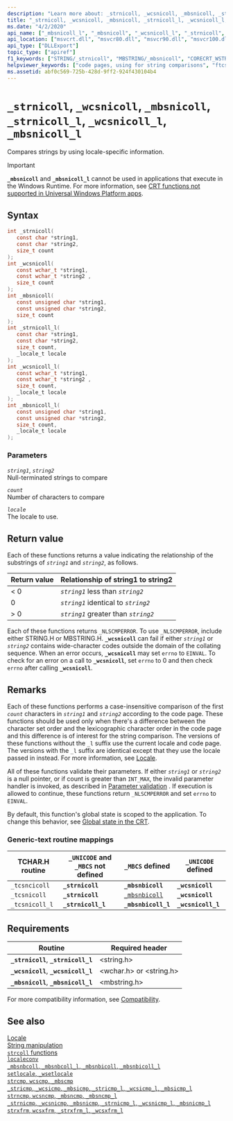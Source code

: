 ```yaml
---
description: "Learn more about: _strnicoll, _wcsnicoll, _mbsnicoll, _strnicoll_l, _wcsnicoll_l, _mbsnicoll_l"
title: "_strnicoll, _wcsnicoll, _mbsnicoll, _strnicoll_l, _wcsnicoll_l, _mbsnicoll_l"
ms.date: "4/2/2020"
api_name: ["_mbsnicoll_l", "_mbsnicoll", "_wcsnicoll_l", "_strnicoll", "_strnicoll_l", "_wcsnicoll", "_o__mbsnicoll", "_o__mbsnicoll_l", "_o__strnicoll", "_o__strnicoll_l", "_o__wcsnicoll", "_o__wcsnicoll_l"]
api_location: ["msvcrt.dll", "msvcr80.dll", "msvcr90.dll", "msvcr100.dll", "msvcr100_clr0400.dll", "msvcr110.dll", "msvcr110_clr0400.dll", "msvcr120.dll", "msvcr120_clr0400.dll", "ucrtbase.dll", "api-ms-win-crt-multibyte-l1-1-0.dll", "api-ms-win-crt-string-l1-1-0.dll"]
api_type: ["DLLExport"]
topic_type: ["apiref"]
f1_keywords: ["STRING/_strnicoll", "MBSTRING/_mbsnicoll", "CORECRT_WSTRING/_wcsnicoll", "TCHAR/_tcsnicoll", "TCHAR/_tcsncicoll", "TCHAR/_ftcsncicoll", "TCHAR/_ftcsnicoll", "STRING/_strnicoll_l", "MBSTRING/_mbsnicoll_l", "CORECRT_WSTRING/_wcsnicoll_l", "TCHAR/_tcsnicoll_l", "_strnicoll", "_mbsnicoll", "_wcsnicoll", "_tcsnicoll", "_tcsncicoll", "_ftcsncicoll", "_ftcsnicoll", "_strnicoll_l", "_mbsnicoll_l", "_wcsnicoll_l", "_tcsnicoll_l", "strnicoll", "mbsnicoll", "wcsnicoll", "tcsnicoll", "tcsncicoll", "ftcsncicoll", "ftcsnicoll", "strnicoll_l", "mbsnicoll_l", "wcsnicoll_l", "tcsnicoll_l"]
helpviewer_keywords: ["code pages, using for string comparisons", "ftcsncicoll function", "mbsnicoll_l function", "_ftcsnicoll function", "mbsnicoll function", "_tcsnicoll function", "_wcsnicoll_l function", "_mbsnicoll function", "tcsncicoll function", "strnicoll function", "_ftcsncicoll function", "wcsnicoll_l function", "_mbsnicoll_l function", "_tcsncicoll function", "strnicoll_l function", "wcsnicoll function", "_strnicoll_l function", "_wcsnicoll function", "ftcsnicoll function", "strings [C++], comparing by code page", "tcsnicoll function", "_strnicoll function"]
ms.assetid: abf0c569-725b-428d-9ff2-924f430104b4
---
```

# `_strnicoll`, `_wcsnicoll`, `_mbsnicoll`, `_strnicoll_l`, `_wcsnicoll_l`, `_mbsnicoll_l`

Compares strings by using locale-specific information.

> [!IMPORTANT]
> **`_mbsnicoll`** and **`_mbsnicoll_l`** cannot be used in applications that execute in the Windows Runtime. For more information, see [CRT functions not supported in Universal Windows Platform apps](../../cppcx/crt-functions-not-supported-in-universal-windows-platform-apps.md).

## Syntax

```C
int _strnicoll(
   const char *string1,
   const char *string2,
   size_t count
);
int _wcsnicoll(
   const wchar_t *string1,
   const wchar_t *string2 ,
   size_t count
);
int _mbsnicoll(
   const unsigned char *string1,
   const unsigned char *string2,
   size_t count
);
int _strnicoll_l(
   const char *string1,
   const char *string2,
   size_t count,
   _locale_t locale
);
int _wcsnicoll_l(
   const wchar_t *string1,
   const wchar_t *string2 ,
   size_t count,
   _locale_t locale
);
int _mbsnicoll_l(
   const unsigned char *string1,
   const unsigned char *string2,
   size_t count,
   _locale_t locale
);
```

### Parameters

*`string1`*, *`string2`*\
Null-terminated strings to compare

*`count`*\
Number of characters to compare

*`locale`*\
The locale to use.

## Return value

Each of these functions returns a value indicating the relationship of the substrings of *`string1`* and *`string2`*, as follows.

| Return value | Relationship of string1 to string2 |
|---|---|
| < 0 | *`string1`* less than *`string2`* |
| 0 | *`string1`* identical to *`string2`* |
| > 0 | *`string1`* greater than *`string2`* |

Each of these functions returns `_NLSCMPERROR`. To use `_NLSCMPERROR`, include either STRING.H or MBSTRING.H. **`_wcsnicoll`** can fail if either *`string1`* or *`string2`* contains wide-character codes outside the domain of the collating sequence. When an error occurs, **`_wcsnicoll`** may set `errno` to `EINVAL`. To check for an error on a call to **`_wcsnicoll`**, set `errno` to 0 and then check `errno` after calling **`_wcsnicoll`**.

## Remarks

Each of these functions performs a case-insensitive comparison of the first *`count`* characters in *`string1`* and *`string2`* according to the code page. These functions should be used only when there's a difference between the character set order and the lexicographic character order in the code page and this difference is of interest for the string comparison. The versions of these functions without the `_l` suffix use the current locale and code page. The versions with the `_l` suffix are identical except that they use the locale passed in instead. For more information, see [Locale](../locale.md).

All of these functions validate their parameters. If either *`string1`* or *`string2`* is a null pointer, or if count is greater than `INT_MAX`, the invalid parameter handler is invoked, as described in [Parameter validation](../parameter-validation.md) . If execution is allowed to continue, these functions return `_NLSCMPERROR` and set `errno` to `EINVAL`.

By default, this function's global state is scoped to the application. To change this behavior, see [Global state in the CRT](../global-state.md).

### Generic-text routine mappings

| TCHAR.H routine | `_UNICODE` and `_MBCS` not defined | `_MBCS` defined | `_UNICODE` defined |
|---|---|---|---|
| `_tcsncicoll` | **`_strnicoll`** | **`_mbsnbicoll`** | **`_wcsnicoll`** |
| `_tcsnicoll` | **`_strnicoll`** | [`_mbsnbicoll`](mbsnbcoll-mbsnbcoll-l-mbsnbicoll-mbsnbicoll-l.md) | **`_wcsnicoll`** |
| `_tcsnicoll_l` | **`_strnicoll_l`** | **`_mbsnbicoll_l`** | **`_wcsnicoll_l`** |

## Requirements

| Routine | Required header |
|---|---|
| **`_strnicoll`**, **`_strnicoll_l`** | \<string.h> |
| **`_wcsnicoll`**, **`_wcsnicoll_l`** | \<wchar.h> or \<string.h> |
| **`_mbsnicoll`**, **`_mbsnicoll_l`** | \<mbstring.h> |

For more compatibility information, see [Compatibility](../compatibility.md).

## See also

[Locale](../locale.md)\
[String manipulation](../string-manipulation-crt.md)\
[`strcoll` functions](../strcoll-functions.md)\
[`localeconv`](localeconv.md)\
[`_mbsnbcoll`, `_mbsnbcoll_l`, `_mbsnbicoll`, `_mbsnbicoll_l`](mbsnbcoll-mbsnbcoll-l-mbsnbicoll-mbsnbicoll-l.md)\
[`setlocale`, `_wsetlocale`](setlocale-wsetlocale.md)\
[`strcmp`, `wcscmp`, `_mbscmp`](strcmp-wcscmp-mbscmp.md)\
[`_stricmp`, `_wcsicmp`, `_mbsicmp`, `_stricmp_l`, `_wcsicmp_l`, `_mbsicmp_l`](stricmp-wcsicmp-mbsicmp-stricmp-l-wcsicmp-l-mbsicmp-l.md)\
[`strncmp`, `wcsncmp`, `_mbsncmp`, `_mbsncmp_l`](strncmp-wcsncmp-mbsncmp-mbsncmp-l.md)\
[`_strnicmp`, `_wcsnicmp`, `_mbsnicmp`, `_strnicmp_l`, `_wcsnicmp_l`, `_mbsnicmp_l`](strnicmp-wcsnicmp-mbsnicmp-strnicmp-l-wcsnicmp-l-mbsnicmp-l.md)\
[`strxfrm`, `wcsxfrm`, `_strxfrm_l`, `_wcsxfrm_l`](strxfrm-wcsxfrm-strxfrm-l-wcsxfrm-l.md)
